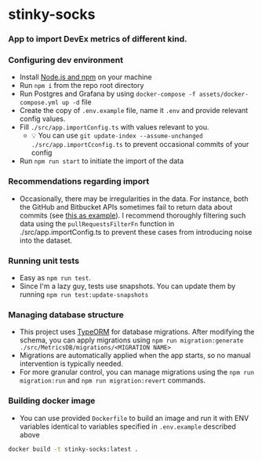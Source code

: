 # stinky-socks

### App to import DevEx metrics of different kind.

### Configuring dev environment

- Install [Node.js and npm](https://nodejs.org) on your machine
- Run `npm i` from the repo root directory
- Run Postgres and Grafana by using `docker-compose -f assets/docker-compose.yml up -d` file
- Create the copy of `.env.example` file, name it `.env` and provide relevant config values.
- Fill `./src/app.importConfig.ts` with values relevant to you.
    - 💡 You can use `git update-index --assume-unchanged ./src/app.importCconfig.ts` to prevent occasional commits of
      your config
- Run ```npm run start``` to initiate the import of the data

### Recommendations regarding import

- Occasionally, there may be irregularities in the data. For instance, both the GitHub and Bitbucket APIs sometimes fail
  to return data about commits (see [this as example](https://github.com/grafana/grafana/pull/637)). I recommend
  thoroughly filtering such data using the `pullRequestsFilterFn` function in ./src/app.importConfig.ts to prevent these
  cases from introducing noise into the dataset.

### Running unit tests

- Easy as ```npm run test```.
- Since I'm a lazy guy, tests use snapshots. You can update them by running ```npm run test:update-snapshots```

### Managing database structure

- This project uses [TypeORM](https://typeorm.io/migrations) for database migrations. After modifying the schema, you
  can apply migrations using
  ```npm run migration:generate ./src/MetricsDB/migrations/<MIGRATION NAME>```
- Migrations are automatically applied when the app starts, so no manual intervention is typically needed.
- For more granular control, you can manage migrations using the `npm run migration:run` and `npm run migration:revert`
  commands.

### Building docker image

- You can use provided `Dockerfile` to build an image and run it with ENV variables identical to variables
  specified in `.env.example` described above

```bash
docker build -t stinky-socks:latest .
```
